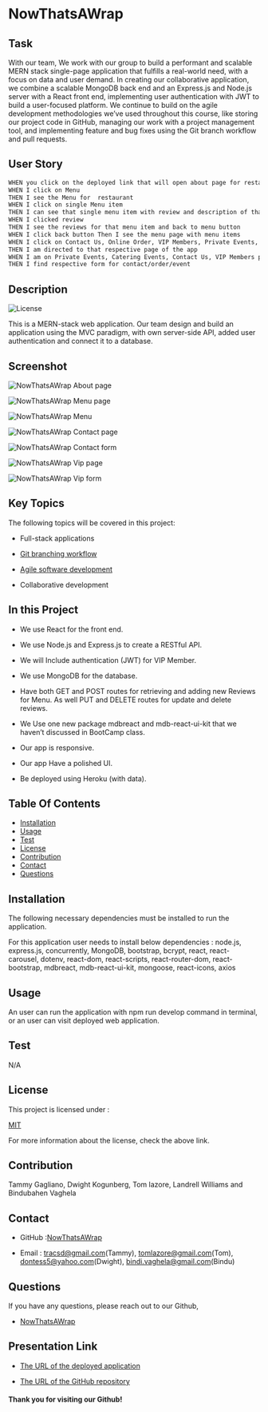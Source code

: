 # NowThatsAWrap

## Task

With our team, We work with our group to build a performant and scalable MERN stack single-page application that fulfills a real-world need, with a focus on data and user demand. In creating our collaborative application, we combine a scalable MongoDB back end and an Express.js and Node.js server with a React front end, implementing user authentication with JWT to build a user-focused platform. We continue to build on the agile development methodologies we’ve used throughout this course, like storing our project code in GitHub, managing our work with a project management tool, and implementing feature and bug fixes using the Git branch workflow and pull requests.


## User Story

```md
WHEN you click on the deployed link that will open about page for restaurant app
WHEN I click on Menu 
THEN I see the Menu for  restaurant 
WHEN I click on single Menu item 
THEN I can see that single menu item with review and description of that menu item.
WHEN I clicked review 
THEN I see the reviews for that menu item and back to menu button
WHEN I click back button Then I see the menu page with menu items
WHEN I click on Contact Us, Online Order, VIP Members, Private Events, Catering Events
THEN I am directed to that respective page of the app 
WHEN I am on Private Events, Catering Events, Contact Us, VIP Members page
THEN I find respective form for contact/order/event
```

## Description

 ![License](https://img.shields.io/badge/License-MIT-yellow)

 This is a MERN-stack web application. Our team design and build an application using the MVC paradigm, with own server-side API, added user authentication and connect it to a database.

## Screenshot
![NowThatsAWrap About page](./screenshots/screenshot.png)

![NowThatsAWrap Menu page](./screenshots/menu.png)

![NowThatsAWrap Menu](./screenshots/menu1.png)

![NowThatsAWrap Contact page](./screenshots/contact.png)

![NowThatsAWrap Contact form](./screenshots/contact1.png)

![NowThatsAWrap Vip page](./screenshots/vip.png)

![NowThatsAWrap Vip form](./screenshots/vip1.png)

## Key Topics

The following topics will be covered in this project:

* Full-stack applications

* [Git branching workflow](https://git-scm.com/book/en/v2/Git-Branching-Branching-Workflows)

* [Agile software development](https://en.wikipedia.org/wiki/Agile_software_development)

* Collaborative development

## In this Project 

* We use React for the front end.

* We use Node.js and Express.js to create a RESTful API.

* We will Include authentication (JWT) for VIP Member.

* We use MongoDB for the database.

* Have both GET and POST routes for retrieving and adding new Reviews for Menu. 
  As well PUT and DELETE routes for update and delete reviews.

* We Use one new package mdbreact and mdb-react-ui-kit that we haven’t discussed in BootCamp class.

* Our app is responsive.

* Our app Have a polished UI.

* Be deployed using Heroku (with data).

## Table Of Contents

- [Installation](#installation)
- [Usage](#usage)
- [Test](#test)
- [License](#license)
- [Contribution](#contribution)
- [Contact](#contact)
- [Questions](#questions)
    
## Installation 

The following necessary dependencies must be installed to run the application.

  For this application user needs to install below dependencies : node.js, express.js, concurrently, MongoDB, bootstrap, bcrypt, react, react-carousel, dotenv, react-dom, react-scripts, react-router-dom, react-bootstrap, mdbreact, mdb-react-ui-kit, mongoose, react-icons, axios

## Usage

 An user can run the application with npm run develop command in terminal, or an user can visit deployed web application.

## Test
N/A

## License

This project is licensed under :

 [MIT](https://opensource.org/licenses/MIT)

For more information about the license, check the above link.

## Contribution

Tammy Gagliano, Dwight Kogunberg, Tom lazore, Landrell Williams and Bindubahen Vaghela

## Contact

* GitHub :[NowThatsAWrap](https://github.com/DeeScrump/NowThatsAWrap)

* Email : tracsd@gmail.com(Tammy), tomlazore@gmail.com(Tom), dontess5@yahoo.com(Dwight), bindi.vaghela@gmail.com(Bindu)
    
## Questions

If you have any questions, please reach out to our Github,

* [NowThatsAWrap](https://github.com/DeeScrump/NowThatsAWrap)

## Presentation Link

* [The URL of the deployed application](https://nowthatsawrap.herokuapp.com/)

* [The URL of the GitHub repository](https://github.com/DeeScrump/NowThatsAWrap)

#### Thank you for visiting our Github!
